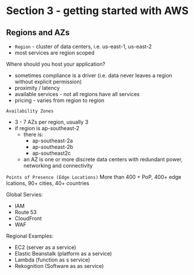 # Section 3 - getting started with AWS

## Regions and AZs

- `Region` - cluster of data centers, i.e. us-east-1, us-east-2
- most services are region scoped

Where should you host your application?
- sometimes compliance is a driver (i.e. data never leaves a region without explicit permission)
- proximity / latency
- available services - not all regions have all services
- pricing - varies from region to region

`Availability Zones`
- 3 - 7 AZs per region, usually 3
- if region is ap-southeast-2
	- there is:
		- ap-southeast-2a
		- ap-southeast-2b
		- ap-southeast2c
	- an AZ is one or more discrete data centers with redundant power, networking and connectivity

`Points of Presence (Edge Locations)`
More than 400 + PoP, 400+ edge lcations, 90+ cities, 40+ countries

Global Servies:
- IAM
- Route 53
- CloudFront
- WAF

Regional Examples:
- EC2 (server as a service)
- Elastic Beanstalk (platform as a service)
- Lambda (function as s service)
- Rekognition (Software as as service)



